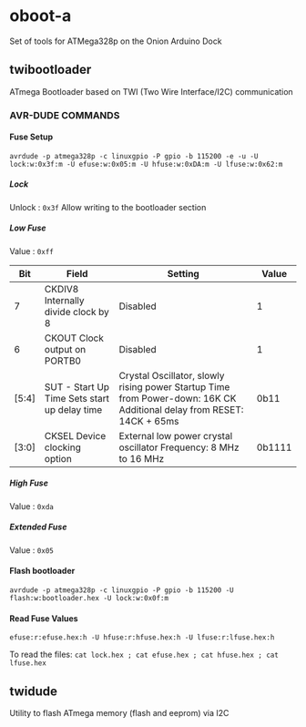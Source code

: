 # oboot-a
Set of tools for ATMega328p on the Onion Arduino Dock

## twibootloader
ATmega Bootloader based on TWI (Two Wire Interface/I2C) communication

### AVR-DUDE COMMANDS

#### Fuse Setup
`avrdude -p atmega328p -c linuxgpio -P gpio -b 115200 -e -u -U lock:w:0x3f:m -U efuse:w:0x05:m -U hfuse:w:0xDA:m -U lfuse:w:0x62:m`

##### Lock
Unlock : `0x3f`
Allow writing to the bootloader section

##### Low Fuse
Value : `0xff`

| Bit   | Field                                        | Setting                                                                                                               | Value  |
|-------|----------------------------------------------|-----------------------------------------------------------------------------------------------------------------------|--------|
| 7     | CKDIV8 Internally divide clock by 8          | Disabled                                                                                                              | 1      |
| 6     | CKOUT Clock output on PORTB0                 | Disabled                                                                                                              | 1      |
| [5:4] | SUT - Start Up Time Sets start up delay time | Crystal Oscillator, slowly rising power Startup Time from Power-down: 16K CK Additional delay from RESET: 14CK + 65ms | 0b11   |
| [3:0] | CKSEL Device clocking option                 | External low power crystal oscillator Frequency: 8 MHz to 16 MHz                                                      | 0b1111 |


##### High Fuse
Value : `0xda`

##### Extended Fuse
Value : `0x05`

#### Flash bootloader
`avrdude -p atmega328p -c linuxgpio -P gpio -b 115200 -U flash:w:bootloader.hex -U lock:w:0x0f:m`

#### Read Fuse Values
`efuse:r:efuse.hex:h -U hfuse:r:hfuse.hex:h -U lfuse:r:lfuse.hex:h`

To read the files:
`cat lock.hex ; cat efuse.hex ; cat hfuse.hex ; cat lfuse.hex`

## twidude
Utility to flash ATmega memory (flash and eeprom) via I2C

